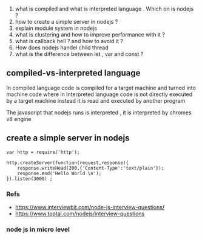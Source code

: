 
1. what is compiled and what is interpreted language . Which on is nodejs ? 
2. how to create a simple server in nodejs ? 
3. explain module system in nodejs 
4. what is clustering and how to improve performance with it ?
5. what is callback hell ? and how to avoid it ?
6. How does nodejs handel child thread 
7. what is the difference between let , var and const ?

## compiled-vs-interpreted language 
In compiled language code is compiled for a target machine and turned into machine code 
where in Interpreted language code is not directly executed by a target machine instead it is read and executed by another program 

The javascript that nodejs runs is interpreted , it is interpreted by chromes v8 engine 

## create a simple server in nodejs 
```
var http = require('http');

http.createServer(function(request,response){
    response.writeHead(200,{'Content-Type':'text/plain'});
    response.end('Hello World \n');
}).listen(3000) ;

```
### Refs 
- https://www.interviewbit.com/node-js-interview-questions/
- https://www.toptal.com/nodejs/interview-questions


### node js in micro level 